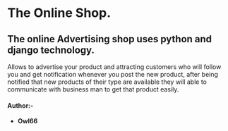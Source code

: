 # The Online Shop.
## The online Advertising shop  uses python and django technology.
Allows to  advertise your product and attracting customers who will follow you and get notification whenever you post the new product,
after being notified that new products of their type are available they will able to communicate with business man to get that product easily.

#### Author:-
* **Owl66**

